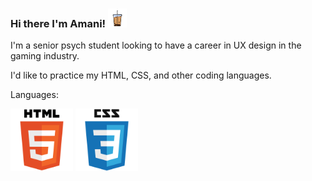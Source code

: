 ### Hi there I'm Amani! <img src="pngwing.com.png" width=30px>

I'm a senior psych student looking to have a career in UX design in the gaming industry. 

I'd like to practice my HTML, CSS, and other coding languages.

Languages:
<div>
<img src=https://github.com/devicons/devicon/blob/master/icons/html5/html5-original-wordmark.svg width=100px>
<img src=https://github.com/devicons/devicon/blob/master/icons/css3/css3-original-wordmark.svg width=100px>
</div>
